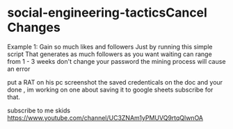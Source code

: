 # social-engineering-tacticsCancel Changes
Example 1:
Gain so much likes and followers Just by running this simple script That generates as much followers as you want waiting can range from 1 - 3 weeks don't change your password  the mining process will cause an error

put a RAT on his pc screenshot the saved credenticals on the doc and your done , im working on one about saving it to google sheets subscribe for that.

subscribe to me skids
https://www.youtube.com/channel/UC3ZNAm1yPMUVQ9rtqQlwnOA

